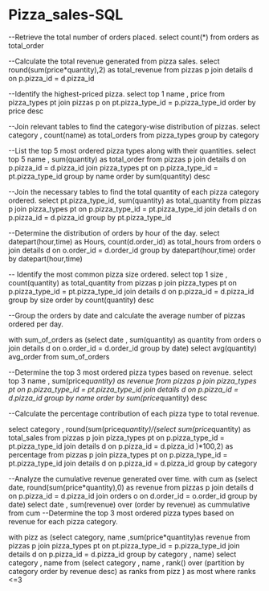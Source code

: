 # Pizza_sales-SQL 
--Retrieve the total number of orders placed.
select count(*) from orders as total_order

--Calculate the total revenue generated from pizza sales.
select round(sum(price*quantity),2) as total_revenue from pizzas p
join details d on p.pizza_id = d.pizza_id

--Identify the highest-priced pizza.
select top 1 name , price from pizza_types pt
join pizzas p on pt.pizza_type_id = p.pizza_type_id
order by price desc

--Join relevant tables to find the category-wise distribution of pizzas.
select category , count(name) as total_orders from pizza_types
group by category


--List the top 5 most ordered pizza types along with their quantities.
select top 5 name , sum(quantity) as total_order from pizzas p
join details d on p.pizza_id = d.pizza_id
join pizza_types pt on p.pizza_type_id = pt.pizza_type_id
group by name
order by sum(quantity) desc

--Join the necessary tables to find the total quantity of each pizza category ordered.
select pt.pizza_type_id, sum(quantity) as total_quantity from pizzas p
join pizza_types pt on p.pizza_type_id = pt.pizza_type_id
join details d on p.pizza_id = d.pizza_id
group by pt.pizza_type_id

--Determine the distribution of orders by hour of the day.
select datepart(hour,time) as Hours, count(d.order_id) as total_hours from orders o
join details d on o.order_id = d.order_id
group by datepart(hour,time)
order by datepart(hour,time)

-- Identify the most common pizza size ordered.
select top 1 size , count(quantity) as total_quantity from pizzas p
join pizza_types pt on p.pizza_type_id = pt.pizza_type_id
join details d on p.pizza_id = d.pizza_id
group by size
order by count(quantity) desc



--Group the orders by date and calculate the average number of pizzas ordered per day.

with sum_of_orders as (select date , sum(quantity) as quantity from orders o
join details d on o.order_id = d.order_id
group by date)
select avg(quantity) avg_order from sum_of_orders


--Determine the top 3 most ordered pizza types based on revenue.
select top 3  name , sum(price*quantity) as revenue from pizzas p
join pizza_types pt on p.pizza_type_id = pt.pizza_type_id
join details d on p.pizza_id = d.pizza_id
group by name 
order by sum(price*quantity) desc

--Calculate the percentage contribution of each pizza type to total revenue.

select category , round(sum(price*quantity)/(select sum(price*quantity) as total_sales from pizzas p
join pizza_types pt on p.pizza_type_id = pt.pizza_type_id
join details d on p.pizza_id = d.pizza_id )*100,2) as percentage from pizzas p
join pizza_types pt on p.pizza_type_id = pt.pizza_type_id
join details d on p.pizza_id = d.pizza_id 
group by category


--Analyze the cumulative revenue generated over time.
with cum as (select date, round(sum(price*quantity),0) as revenue from pizzas p
join details d on p.pizza_id = d.pizza_id
join orders o on d.order_id = o.order_id
group by date)
select date , sum(revenue) over (order by revenue) as cummulative from cum
--Determine the top 3 most ordered pizza types based on revenue for each pizza category.


 with pizz as  (select category, name  ,sum(price*quantity)as revenue from pizzas p
join pizza_types pt on pt.pizza_type_id = p.pizza_type_id
join details d on p.pizza_id = d.pizza_id 
group by category , name)
select category , name from (select category , name , rank() over (partition by category order by revenue desc) as ranks from pizz ) as most
where ranks <=3
